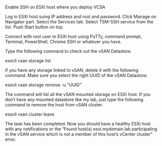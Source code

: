 Enable SSH on ESXi host where you deploy VCSA

Log in ESXi host suing IP address and root and password.
Click Manage on Navigator part.
Select the Services tab.
Select TSM-SSH service from the list.
Push Start button on top.

Connect with root user to ESXi host using PuTTy, command prompt, Terminal, PowerShell, Chrome SSH or whatever you have.

Type the following command to check out the vSAN Datastore.

esxcli vsan storage list

If you have any storage linked to vSAN, delete it with the following command. Make sure you select the right UUID of the vSAN Datastore.

esxcli vsan storage remove -u "UUID"

The command will list all the vSAN mounted storage on ESXi host. If you don’t have any mounted datastore like my lab, just type the following command to remove the host from vSAN cluster.

esxcli vsan cluster leave

The task has been completed. Now you should have a healthy ESXi host with any notifications or the “Found host(s) esxi.mydomain.lab participating in the vSAN service which is not a member of this host’s vCenter cluster” error.
